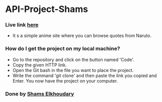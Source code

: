 # API-Project-Shams

### Live link [here](https://gsg-cf05.github.io/api-project-Shams/)

- It s a simple anime site where you can browse quotes from Naruto.

### How do I get the project on my local machine?

- Go to the repository and click on the button named 'Code'.
- Copy the given HTTP link.
- Open the Git bash in the file you want to place the project.
- Write the command 'git clone' and then paste the link you copied and Enter. You now have the project on your computer.

### Done by [Shams Elkhoudary](https://github.com/shamskhodary)
